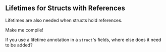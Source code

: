 ﻿## Lifetimes for Structs with References

Lifetimes are also needed when structs hold references.

Make me compile!

<div class="hint">
If you use a lifetime annotation in a <code>struct</code>'s fields, where else does it need to be added?
</div>